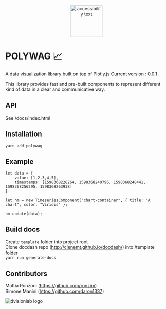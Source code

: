 <p align="center">
  <img src="https://assets.pokemon.com/assets/cms2/img/pokedex/full/060.png" width="100" title="hover text" alt="accessibility text">
</p> 

# POLYWAG :chart_with_upwards_trend:	
A data visualization library built on top of Plotly.js 
Current version : 0.0.1

This library provides fast and pre-built components to represent different kind of data in a clear and communicative way.

## API

See /docs/index.html

## Installation

`yarn add polywag`

## Example

    let data = {
        value: [1,2,3,4,5],
        timestamps: [1598368228264, 1598368240796, 1598368248441, 1598368256295, 1598368263938]
    }

    let hm = new TimeseriesComponent("chart-container", { title: "A chart", color: "Viridis" };

    hm.update(data);
    
## Build docs

Create `template` folder into project root  
Clone docdash repo (http://clenemt.github.io/docdash/) into /template folder  
`yarn run generate-docs`

## Contributors

Mattia Ronzoni (https://github.com/ronzim)  
Simone Manini (https://github.com/daron1337)

![dvisionlab logo](https://www.dvisionlab.com/images/logo_dv.png)
